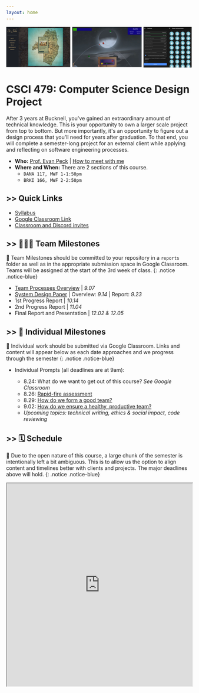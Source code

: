 ```yaml
---
layout: home
---
```

<link rel="stylesheet" href="cspui.css">

![alt text](figs/seniorDesign.png)

# CSCI 479: Computer Science Design Project
After 3 years at Bucknell, you've gained an extraordinary amount of technical knowledge. This is your opportunity to own a larger scale project from top to bottom. But more importantly, it's an opportunity to figure out a design process that you'll need for years after graduation. To that end, you will complete a semester-long project for an external client while applying and reflecting on software engineering processes.  

- **Who:** [Prof. Evan Peck](https://evanpeck.github.io/) \| [How to meet with me](https://evanpeck.github.io/student-faq/#can-we-meet)
- **Where and When:** There are 2 sections of this course. 
  - `DANA 117, MWF 1-1:50pm`
  - `BRKI 166, MWF 2-2:50pm`

## >> Quick Links
- [Syllabus](docs/syllabus)
- [Google Classroom Link](https://classroom.google.com/u/1/c/NTM3NjkwMjIwMzU4)
- [Classroom and Discord invites](https://moodle.bucknell.edu/course/view.php?id=47293)

## >> 🧑🧑🧑 Team Milestones
📣 Team Milestones should be committed to your repository in a `reports` folder as well as in the appropriate submission space in Google Classroom. Teams will be assigned at the start of the 3rd week of class. 
{: .notice .notice-blue}

- [Team Processes Overview](prompts/team_processes) \| _9.07_
- [System Design Paper](docs/system) \| Overview: _9.14_ \| Report: _9.23_
- 1st Progress Report \| _10.14_
- 2nd Progress Report \| _11.04_
- Final Report and Presentation \| _12.02 & 12.05_

## >> 🧑 Individual Milestones
📣 Individual work should be submitted via Google Classroom. Links and content will appear below as each date approaches and we progress through the semester 
{: .notice .notice-blue}

- Individual Prompts (all deadlines are at 9am):
  - 8.24: What do we want to get out of this course? _See Google Classroom_
  - 8.26: [Rapid-fire assessment](prompts/project_assess)
  - 8.29: [How do we form a good team?](prompts/teamcreation)
  - 9.02: [How do we ensure a healthy, productive team?](prompts/processes)
  - _Upcoming topics: technical writing, ethics & social impact, code reviewing_

  <!-- - 8.26: [Rapid-fire assessment](prompts/projectassess)
  - 8.29: [How do we form a good team?](prompts/teamcreation)
  - 9.02: [How do we ensure a healthy, productive team?](prompts/processes)
  - 10.26: [How do we make sure we're not making the world worse?](prompts/ethics)
  - 11.09: _How do we ensure quality in our projects?_ -->

<!-- <br/><br/>
- [Final (Individual) Reflection](docs/reflection) \| _End of finals period_ -->

## >> 🗓️ Schedule
📣 Due to the open nature of this course, a large chunk of the semester is intentionally left a bit ambiguous. This is to allow us the option to align content and timelines better with clients and projects. The major deadlines above will hold. 
{: .notice .notice-blue}

<iframe src="https://docs.google.com/spreadsheets/d/e/2PACX-1vT3YZYNHB0UfEEfzZsw-h7HYV2c8Cw7ssXUXovTQZWTtYrKFzgr6bIYlKF8yN6K7sbm2JTUhm1gzbh_/pubhtml?gid=263478748&amp;single=true&amp;widget=false&amp;headers=false&amp;range=a1:f47&amp;chrome=false" style="width:100%;height:550px;"></iframe>
